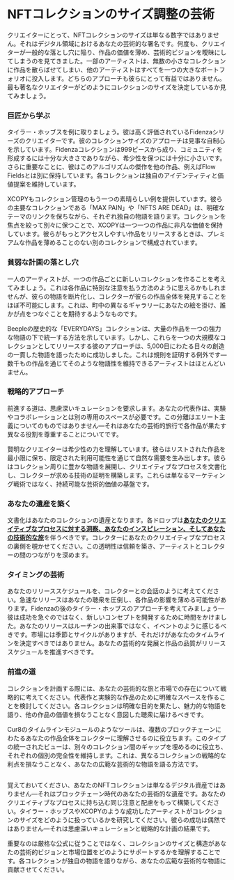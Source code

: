 # NFTコレクションのサイズ調整の芸術

クリエイターにとって、NFTコレクションのサイズは単なる数字ではありません。それはデジタル領域におけるあなたの芸術的な署名です。何度も、クリエイターが一般的な落とし穴に陥り、作品の価値を薄め、芸術的ビジョンを曖昧にしてしまうのを見てきました。一部のアーティストは、無数の小さなコレクションに作品を散らばせてしまい、他のアーティストはすべてを一つの大きなポートフォリオに投入します。どちらのアプローチも彼らにとって有益ではありません。最も著名なクリエイターがどのようにコレクションのサイズを決定しているか見てみましょう。

### 巨匠から学ぶ <a href="#ember56" id="ember56"></a>

タイラー・ホッブスを例に取りましょう。彼は高く評価されているFidenzaシリーズのクリエイターです。彼のコレクションサイズのアプローチは見事な自制心を示しています。Fidenzaコレクションは999ピースから成り、コミュニティを形成するには十分な大きさでありながら、希少性を保つには十分に小さいです。さらに重要なことに、彼はこのアルゴリズムの傑作を他の作品、例えばFlow Fieldsとは別に保持しています。各コレクションは独自のアイデンティティと価値提案を維持しています。

XCOPYもコレクション管理のもう一つの素晴らしい例を提供しています。彼らの主要なコレクションである「MAX PAIN」や「NFTS ARE DEAD」は、明確なテーマのリンクを保ちながら、それぞれ独自の物語を語ります。コレクションを焦点を絞って別々に保つことで、XCOPYは一つ一つの作品に非凡な価値を保持しています。彼らがもっとアクセスしやすい作品をリリースするときは、プレミアムな作品を薄めることのない別のコレクションで構成されています。

### 貧弱な計画の落とし穴 <a href="#ember59" id="ember59"></a>

一人のアーティストが、一つの作品ごとに新しいコレクションを作ることを考えてみましょう。これは各作品に特別な注意を払う方法のように思えるかもしれませんが、彼らの物語を断片化し、コレクターが彼らの作品全体を発見することをほぼ不可能にします。これは、町中の異なるギャラリーにあなたの絵を掛け、誰かが点をつなぐことを期待するようなものです。

Beepleの歴史的な「EVERYDAYS」コレクションは、大量の作品を一つの強力な物語の下で統一する方法を示しています。しかし、これらを一つの大規模なコレクションとしてリリースする彼のアプローチは、5,000日にわたる日々の創造の一貫した物語を語ったために成功しました。これは規則を証明する例外です—数千もの作品を通じてそのような物語性を維持できるアーティストはほとんどいません。

### 戦略的アプローチ <a href="#ember62" id="ember62"></a>

前進する道は、思慮深いキュレーションを要求します。あなたの代表作は、実験やコラボレーションとは別の専用のスペースが必要です。この分離はエリート主義についてのものではありません—それはあなたの芸術的旅行で各作品が果たす異なる役割を尊重することについてです。

賢明なクリエイターは希少性の力を理解しています。彼らはリストされた作品を最小限に保ち、限定された利用可能性を通じて自然な需要を生み出します。彼らはコレクション周りに豊かな物語を展開し、クリエイティブなプロセスを文書化し、コレクターが求める技術の証明を構築します。これらは単なるマーケティング戦術ではなく、持続可能な芸術的価値の基盤です。

### あなたの遺産を築く <a href="#ember65" id="ember65"></a>

文書化はあなたのコレクションの遺産となります。各ドロップは[**あなたのクリエイティブなプロセスに対する洞察、あなたのインスピレーション、そしてあなたの技術的な旅**](proof-of-craft-differentiating-art-in-the-age-of-ai.md)を伴うべきです。コレクターにあなたのクリエイティブなプロセスの裏側を覗かせてください。この透明性は信頼を築き、アーティストとコレクターの間のつながりを深めます。

### タイミングの芸術 <a href="#ember67" id="ember67"></a>

あなたのリリーススケジュールを、コレクターとの会話のように考えてください。急速なリリースはあなたの聴衆を圧倒し、各作品の影響を薄める可能性があります。Fidenzaの後のタイラー・ホッブスのアプローチを考えてみましょう—彼は成功を急ぐのではなく、新しいコンセプトを開発するために時間をかけました。あなたのリリースはルーチンの出来事ではなく、イベントのように感じるべきです。市場には季節とサイクルがありますが、それだけがあなたのタイムラインを決定すべきではありません。あなたの芸術的な発展と作品の品質がリリーススケジュールを推進すべきです。

### 前進の道 <a href="#ember69" id="ember69"></a>

コレクションを計画する際には、あなたの芸術的な旅と市場での存在について戦略的に考えてください。代表作と実験的な作品のために明確なスペースを作ることを検討してください。各コレクションは明確な目的を果たし、魅力的な物語を語り、他の作品の価値を損なうことなく意図した聴衆に届けるべきです。

Cur8のタイムラインモジュールのようなツールは、複数のブロックチェーンにわたるあなたの作品全体をコレクターに理解させるのに役立ちます。このタイプの統一されたビューは、別々のコレクション間のギャップを埋めるのに役立ち、それぞれの個別の完全性を維持します。これは、異なるコレクションの戦略的な利点を損なうことなく、あなたの広範な芸術的な物語を語る方法です。

<figure><img src="../../.gitbook/assets/Screenshot 2024-12-12 at 12.55.36.png" alt=""><figcaption></figcaption></figure>

覚えておいてください、あなたのNFTコレクションは単なるデジタル資産ではありません—それはブロックチェーン時代のあなたの芸術的な遺産です。あなたのクリエイティブなプロセスに持ち込む同じ注意と配慮をもって構築してください。タイラー・ホッブスやXCOPYのような成功したアーティストがコレクションのサイズをどのように扱っているかを研究してください。彼らの成功は偶然ではありません—それは思慮深いキュレーションと戦略的な計画の結果です。

重要なのは厳格な公式に従うことではなく、コレクションのサイズと構造があなたの芸術的ビジョンと市場位置をどのようにサポートするかを理解することです。各コレクションが独自の物語を語りながら、あなたの広範な芸術的な物語に貢献させてください。